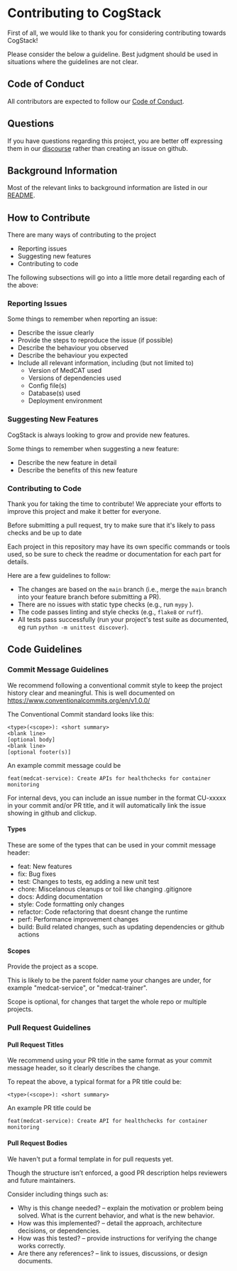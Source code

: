 # Contributing to CogStack
First of all, we would like to thank you for considering contributing towards CogStack!

Please consider the below a guideline. Best judgment should be used in situations where the guidelines are not clear.

## Code of Conduct

All contributors are expected to follow our [Code of Conduct](CODE_OF_CONDUCT.md).

## Questions

If you have questions regarding this project, you are better off expressing them in our [discourse](https://discourse.cogstack.org/) rather than creating an issue on github.

## Background Information

Most of the relevant links to background information are listed in our [README](README.md).

## How to Contribute

There are many ways of contributing to the project
- Reporting issues
- Suggesting new features
- Contributing to code

The following subsections will go into a little more detail regarding each of the above:

### Reporting Issues

Some things to remember when reporting an issue:
- Describe the issue clearly
- Provide the steps to reproduce the issue (if possible)
- Describe the behaviour you observed
- Describe the behaviour you expected
- Include all relevant information, including (but not limited to)
  - Version of MedCAT used
  - Versions of dependencies used
  - Config file(s)
  - Database(s) used
  - Deployment environment

### Suggesting New Features

CogStack is always looking to grow and provide new features.

Some things to remember when suggesting a new feature:
- Describe the new feature in detail
- Describe the benefits of this new feature

### Contributing to Code
Thank you for taking the time to contribute! We appreciate your efforts to improve this project and make it better for everyone.

Before submitting a pull request, try to make sure that it's likely to pass checks and be up to date

Each project in this repository may have its own specific commands or tools used, so be sure to check the readme or documentation for each part for details.

Here are a few guidelines to follow:
- The changes are based on the `main` branch (i.e., merge the `main` branch into your feature branch before submitting a PR).
- There are no issues with static type checks (e.g., run `mypy` ).
- The code passes linting and style checks (e.g., `flake8` or `ruff`).
- All tests pass successfully (run your project's test suite as documented, eg run `python -m unittest discover`).


## Code Guidelines

### Commit Message Guidelines

We recommend following a conventional commit style to keep the project history clear and meaningful. This is well documented on https://www.conventionalcommits.org/en/v1.0.0/

The Conventional Commit standard looks like this:

```
<type>(<scope>): <short summary>
<blank line>
[optional body]
<blank line>
[optional footer(s)]
```

An example commit message could be

```
feat(medcat-service): Create APIs for healthchecks for container monitoring
```

For internal devs, you can include an issue number in the format CU-xxxxx in your commit and/or PR title, and it will automatically link the issue showing in github and clickup.

#### Types
These are some of the types that can be used in your commit message header:

- feat: New features
- fix: Bug fixes
- test: Changes to tests, eg adding a new unit test
- chore: Miscelanous cleanups or toil like changing .gitignore
- docs: Adding documentation
- style: Code formatting only changes
- refactor: Code refactoring that doesnt change the runtime
- perf: Performance improvement changes
- build: Build related changes, such as updating dependencies or github actions

#### Scopes
Provide the project as a scope. 

This is likely to be the parent folder name your changes are under, for example "medcat-service", or "medcat-trainer".

Scope is optional, for changes that target the whole repo or multiple projects.


### Pull Request Guidelines

#### Pull Request Titles
We recommend using your PR title in the same format as your commit message header, so it clearly describes the change. 

To repeat the above, a typical format for a PR title could be:

```
<type>(<scope>): <short summary>
```

An example PR title could be

```
feat(medcat-service): Create API for healthchecks for container monitoring
```

#### Pull Request Bodies
We haven't put a formal template in for pull requests yet.

Though the structure isn’t enforced, a good PR description helps reviewers and future maintainers.

Consider including things such as:

- Why is this change needed? – explain the motivation or problem being solved. What is the current behavior, and what is the new behavior. 
- How was this implemented? – detail the approach, architecture decisions, or dependencies.
- How was this tested? – provide instructions for verifying the change works correctly.
- Are there any references? – link to issues, discussions, or design documents.